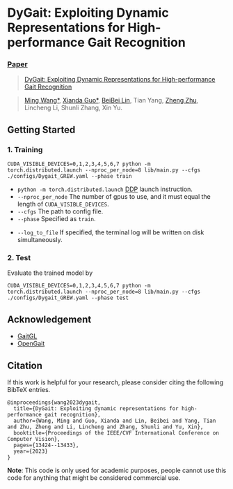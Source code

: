 # DyGait: Exploiting Dynamic Representations for High-performance Gait Recognition

### [Paper](https://arxiv.org/abs/2303.14953)

> [DyGait: Exploiting Dynamic Representations for High-performance Gait Recognition](https://arxiv.org/abs/2303.14953)

> [Ming Wang*](https://scholar.google.com.hk/citations?user=1_2HBuIAAAAJ&hl=zh-CN), [Xianda Guo*](https://scholar.google.com/citations?user=jPvOqgYAAAAJ), [BeiBei Lin](https://scholar.google.com.hk/citations?user=KyvHam4AAAAJ&hl=zh-CN), Tian Yang, [Zheng Zhu](https://scholar.google.com.hk/citations?user=NmwjI0AAAAAJ&hl=zh-CN), Lincheng Li, Shunli Zhang, Xin Yu.


## Getting Started


### 1. Training
```
CUDA_VISIBLE_DEVICES=0,1,2,3,4,5,6,7 python -m torch.distributed.launch --nproc_per_node=8 lib/main.py --cfgs ./configs/Dygait_GREW.yaml --phase train
```
- `python -m torch.distributed.launch` [DDP](https://pytorch.org/tutorials/intermediate/ddp_tutorial.html) launch instruction.
- `--nproc_per_node` The number of gpus to use, and it must equal the length of `CUDA_VISIBLE_DEVICES`.
- `--cfgs` The path to config file.
- `--phase` Specified as `train`.
<!-- - `--iter` You can specify a number of iterations or use `restore_hint` in the config file and resume training from there. -->
- `--log_to_file` If specified, the terminal log will be written on disk simultaneously. 


### 2. Test
Evaluate the trained model by
```
CUDA_VISIBLE_DEVICES=0,1,2,3,4,5,6,7 python -m torch.distributed.launch --nproc_per_node=8 lib/main.py --cfgs ./configs/Dygait_GREW.yaml --phase test
```


## Acknowledgement
- [GaitGL](https://github.com/bb12346/GaitGL)
- [OpenGait](https://github.com/ShiqiYu/OpenGait)


## Citation
If this work is helpful for your research, please consider citing the following BibTeX entries.
```
@inproceedings{wang2023dygait,
  title={DyGait: Exploiting dynamic representations for high-performance gait recognition},
  author={Wang, Ming and Guo, Xianda and Lin, Beibei and Yang, Tian and Zhu, Zheng and Li, Lincheng and Zhang, Shunli and Yu, Xin},
  booktitle={Proceedings of the IEEE/CVF International Conference on Computer Vision},
  pages={13424--13433},
  year={2023}
}
```
**Note**: This code is only used for academic purposes, people cannot use this code for anything that might be considered commercial use.
